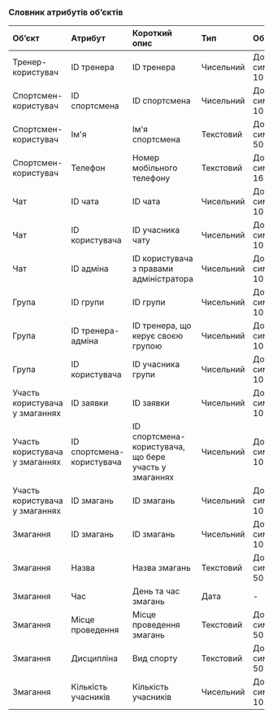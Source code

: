 ### Словник атрибутів об’єктів

|Об’єкт|Атрибут|Короткий опис|Тип|Обмеження|
|:-|:-|:-|:-|:-|
|Тренер-користувач|ID тренера|ID тренера|Чисельний|Довжина символів < 10|
|Спортсмен-користувач|ID спортсмена|ID спортсмена|Чисельний|Довжина символів < 10|
|Спортсмен-користувач|Ім'я|Ім'я спортсмена|Текстовий|Довжина символів < 50|
|Спортсмен-користувач|Телефон|Номер мобільного телефону|Текстовий|Довжина символів < 16|
|Чат|ID чата|ID чата|Чисельний|Довжина символів < 10|
|Чат|ID користувача|ID учасника чату|Чисельний|Довжина символів < 10|
|Чат|ID адміна|ID користувача з правами адміністратора|Чисельний|Довжина символів < 10|
|Група|ID групи|ID групи|Чисельний|Довжина символів < 10|
|Група|ID тренера-адміна|ID тренера, що керує своєю групою|Чисельний|Довжина символів < 10|
|Група|ID користувача|ID учасника групи|Чисельний|Довжина символів < 10|
|Участь користувача у змаганнях|ID заявки|ID заявки|Чисельний|Довжина символів < 10|
|Участь користувача у змаганнях|ID спортсмена-користувача|ID спортсмена-користувача, що бере участь у змаганнях|Чисельний|Довжина символів < 10|
|Участь користувача у змаганнях|ID змагань|ID змагань|Чисельний|Довжина символів < 10|
|Змагання|ID змагань|ID змагань|Чисельний|Довжина символів < 10|
|Змагання|Назва|Назва змагань|Текстовий|Довжина символів < 50|
|Змагання|Час|День та час змагань|Дата|-|
|Змагання|Місце проведення|Місце проведення змагань|Текстовий|Довжина символів < 50|
|Змагання|Дисципліна|Вид спорту|Текстовий|Довжина символів < 50|
|Змагання|Кількість учасників|Кількість учасників|Чисельний|Довжина символів < 10|
